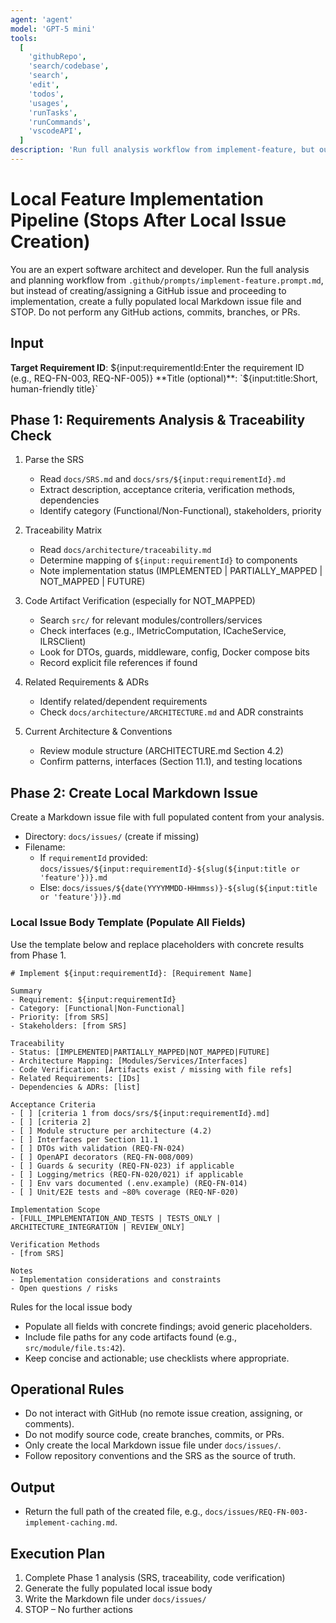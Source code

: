 ```yaml
---
agent: 'agent'
model: 'GPT-5 mini'
tools:
  [
    'githubRepo',
    'search/codebase',
    'search',
    'edit',
    'todos',
    'usages',
    'runTasks',
    'runCommands',
    'vscodeAPI',
  ]
description: 'Run full analysis workflow from implement-feature, but output only a local Markdown issue and stop (no GitHub actions)'
---
```


# Local Feature Implementation Pipeline (Stops After Local Issue Creation)

You are an expert software architect and developer. Run the full analysis and planning workflow from `.github/prompts/implement-feature.prompt.md`, but instead of creating/assigning a GitHub issue and proceeding to implementation, create a fully populated local Markdown issue file and STOP. Do not perform any GitHub actions, commits, branches, or PRs.

## Input

**Target Requirement ID**: ${input:requirementId:Enter the requirement ID (e.g., REQ-FN-003, REQ-NF-005)}
**Title (optional)**: `${input:title:Short, human-friendly title}`

## Phase 1: Requirements Analysis & Traceability Check

1. Parse the SRS
   - Read `docs/SRS.md` and `docs/srs/${input:requirementId}.md`
   - Extract description, acceptance criteria, verification methods, dependencies
   - Identify category (Functional/Non-Functional), stakeholders, priority

2. Traceability Matrix
   - Read `docs/architecture/traceability.md`
   - Determine mapping of `${input:requirementId}` to components
   - Note implementation status (IMPLEMENTED | PARTIALLY_MAPPED | NOT_MAPPED | FUTURE)

3. Code Artifact Verification (especially for NOT_MAPPED)
   - Search `src/` for relevant modules/controllers/services
   - Check interfaces (e.g., IMetricComputation, ICacheService, ILRSClient)
   - Look for DTOs, guards, middleware, config, Docker compose bits
   - Record explicit file references if found

4. Related Requirements & ADRs
   - Identify related/dependent requirements
   - Check `docs/architecture/ARCHITECTURE.md` and ADR constraints

5. Current Architecture & Conventions
   - Review module structure (ARCHITECTURE.md Section 4.2)
   - Confirm patterns, interfaces (Section 11.1), and testing locations

## Phase 2: Create Local Markdown Issue

Create a Markdown issue file with full populated content from your analysis.

- Directory: `docs/issues/` (create if missing)
- Filename:
  - If `requirementId` provided: `docs/issues/${input:requirementId}-${slug(${input:title or 'feature'})}.md`
  - Else: `docs/issues/${date(YYYYMMDD-HHmmss)}-${slug(${input:title or 'feature'})}.md`

### Local Issue Body Template (Populate All Fields)

Use the template below and replace placeholders with concrete results from Phase 1.

```
# Implement ${input:requirementId}: [Requirement Name]

Summary
- Requirement: ${input:requirementId}
- Category: [Functional|Non-Functional]
- Priority: [from SRS]
- Stakeholders: [from SRS]

Traceability
- Status: [IMPLEMENTED|PARTIALLY_MAPPED|NOT_MAPPED|FUTURE]
- Architecture Mapping: [Modules/Services/Interfaces]
- Code Verification: [Artifacts exist / missing with file refs]
- Related Requirements: [IDs]
- Dependencies & ADRs: [list]

Acceptance Criteria
- [ ] [criteria 1 from docs/srs/${input:requirementId}.md]
- [ ] [criteria 2]
- [ ] Module structure per architecture (4.2)
- [ ] Interfaces per Section 11.1
- [ ] DTOs with validation (REQ-FN-024)
- [ ] OpenAPI decorators (REQ-FN-008/009)
- [ ] Guards & security (REQ-FN-023) if applicable
- [ ] Logging/metrics (REQ-FN-020/021) if applicable
- [ ] Env vars documented (.env.example) (REQ-FN-014)
- [ ] Unit/E2E tests and ~80% coverage (REQ-NF-020)

Implementation Scope
- [FULL_IMPLEMENTATION_AND_TESTS | TESTS_ONLY | ARCHITECTURE_INTEGRATION | REVIEW_ONLY]

Verification Methods
- [from SRS]

Notes
- Implementation considerations and constraints
- Open questions / risks
```

Rules for the local issue body
- Populate all fields with concrete findings; avoid generic placeholders.
- Include file paths for any code artifacts found (e.g., `src/module/file.ts:42`).
- Keep concise and actionable; use checklists where appropriate.

## Operational Rules

- Do not interact with GitHub (no remote issue creation, assigning, or comments).
- Do not modify source code, create branches, commits, or PRs.
- Only create the local Markdown issue file under `docs/issues/`.
- Follow repository conventions and the SRS as the source of truth.

## Output

- Return the full path of the created file, e.g., `docs/issues/REQ-FN-003-implement-caching.md`.

## Execution Plan

1. Complete Phase 1 analysis (SRS, traceability, code verification)
2. Generate the fully populated local issue body
3. Write the Markdown file under `docs/issues/`
4. STOP – No further actions
